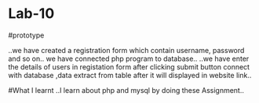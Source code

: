 # Lab-10
#prototype

..we have created a registration form which contain username, password and so on..  we have connected php program to database..
..we have enter the details of users in registation form after clicking submit button connect with database ,data extract from table after it will displayed in website link..

#What I learnt
..I learn about php and mysql  by doing these Assignment..

